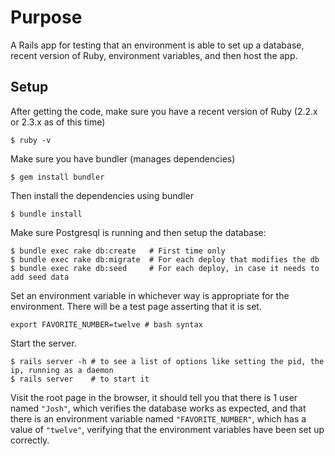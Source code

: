 Purpose
=======

A Rails app for testing that an environment is able to set up a database,
recent version of Ruby, environment variables, and then host the app.

Setup
-----

After getting the code, make sure you have a recent version of Ruby (2.2.x or 2.3.x as of this time)

```
$ ruby -v
```

Make sure you have bundler (manages dependencies)

```
$ gem install bundler
```

Then install the dependencies using bundler

```
$ bundle install
```

Make sure Postgresql is running and then setup the database:

```
$ bundle exec rake db:create   # First time only
$ bundle exec rake db:migrate  # For each deploy that modifies the db
$ bundle exec rake db:seed     # For each deploy, in case it needs to add seed data
```

Set an environment variable in whichever way is appropriate for the environment.
There will be a test page asserting that it is set.

```
export FAVORITE_NUMBER=twelve # bash syntax
```

Start the server.

```
$ rails server -h # to see a list of options like setting the pid, the ip, running as a daemon
$ rails server    # to start it
```

Visit the root page in the browser, it should tell you that there is 1 user named `"Josh"`,
which verifies the database works as expected, and that there is an environment variable
named `"FAVORITE_NUMBER"`, which has a value of `"twelve"`, verifying that the environment
variables have been set up correctly.
